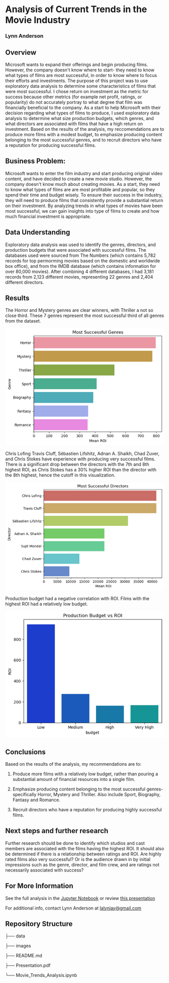 

# Analysis of Current Trends in the Movie Industry

### Lynn Anderson


## Overview


Microsoft wants to expand their offerings and begin producing films. However, the company doesn't know where to start- they need to know what types of films are most successful, in order to know where to focus their efforts and investments. The purpose of this project was to use exploratory data analysis to determine some characteristics of films that were most successful. I chose return on investment as the metric for success because other metrics (for example net profit, ratings, or popularity) do not accurately portray to what degree that film was financially beneficial to the company. As a start to help Microsoft with their decision regarding what types of films to produce, I used exploratory data analysis to determine what size production budgets, which genres, and what directors are associated with films that have a high return on investment.  Based on the results of the analysis, my reccomendations are to produce more films with a modest budget, to emphasize producing content belonging to the most successful genres, and to recruit directors who have a reputation for producing successful films. 

## Business Problem:

Microsoft wants to enter the film industry and start producing original video content, and have decided to create a new movie studio. However, the company doesn't know much about creating movies. As a start, they need to know what types of films are are most profitable and popular, so they spend their time and budget wisely. To ensure their success in the industry, they will need to produce films that consistently provide a substantial return on their investment. By analyzing trends in what types of movies have been most successful, we can gain insights into type of films to create and how much financial investment is appropriate. 


## Data Understanding

Exploratory data analysis was used to identify the genres, directors, and production budgets that were associated with successful films. The databases used were sourced from The Numbers (which contains 5,782 records for top permorming movies based on the domestic and worldwide box office), and from the IMDB database (which contains information for over 80,000 movies). After combining 4 different databases, I had 3,181 records from 2,123 different movies, representing 22 genres and 2,404 different directors. 


## Results

The Horror and Mystery genres are clear winners, with Thriller a not so close third. These 7 genres represent the most successful third of all genres from the dataset.

![top_genres](https://github.com/lalynjay/Movie-Trends-Analysis/blob/main/images/genres.png)

Chris Lofing Travis Cluff, Sébastien Lifshitz, Adnan A. Shaikh, Chad Zuver, and Chris Stokes have experience with producing very successful films. There is a significant drop between the directors with the 7th and 8th highest ROI, as Chris Stokes has a 30% higher ROI than the director with the 8th highest, hence the cutoff in this visualization.

![top_directors](https://github.com/lalynjay/Movie-Trends-Analysis/blob/main/images/directors.png)

Production budget had a negative correlation with ROI. Films with the highest ROI had a relatively low budget.

![budget_roi](https://github.com/lalynjay/Movie-Trends-Analysis/blob/main/images/roi_1.png)


## Conclusions

Based on the results of the analysis, my recommendations are to:

1. Produce more films with a relatively low budget, rather than pouring a substantial amount of financial resources into a single film. 


2. Emphasize producing content belonging to the most successful genres- specifically Horror, Mystery and Thriller. Also include Sport, Biography, Fantasy and Romance. 


3. Recruit directors who have a reputation for producing highly successful films. 


## Next steps and further research

Further research should be done to identify which studios and cast members are associated with the films having the highest ROI. It should also be determined if there is a relationship between ratings and ROI. Are highly rated films also very successful? Or is the audience drawn in by initial impressions such as the genre, director, and film crew, and are ratings not necessarily associated with success?
 

## For More Information

See the full analysis in the [Jupyter Notebook](https://github.com/lalynjay/Movie-Trends-Analysis/blob/main/Movie_Trends_Analysis.ipynb) or review [this presentation]()

For additional info, contact Lynn Anderson at lalynjay@gmail.com
 
## Repository Structure

├── data

├── images

├── README.md

├── Presentation.pdf

└── Movie_Trends_Analysis.ipynb
